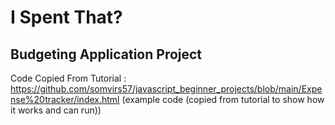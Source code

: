 # I Spent That?

## Budgeting Application Project 
Code Copied From Tutorial : https://github.com/somvirs57/javascript_beginner_projects/blob/main/Expense%20tracker/index.html 
(example code (copied from tutorial to show how it works and can run))